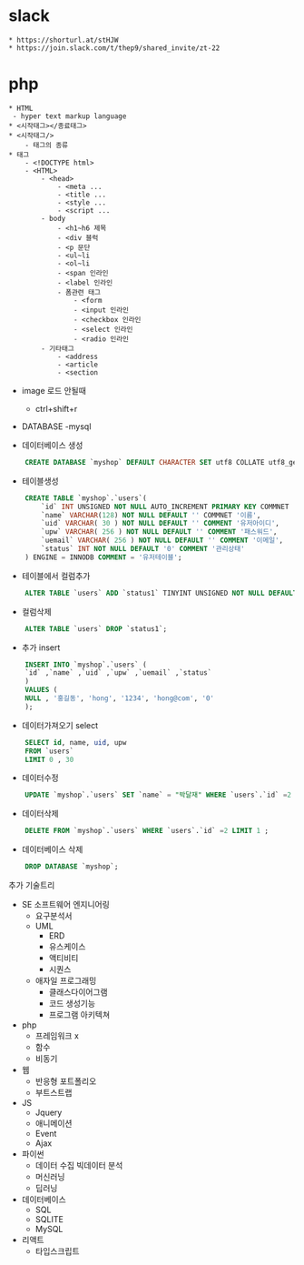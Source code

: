 # slack
    * https://shorturl.at/stHJW
    * https://join.slack.com/t/thep9/shared_invite/zt-22
# php
    * HTML
     - hyper text markup language
    * <시작태그></종료태그>
    * <시작태그/>
        - 태그의 종류
    * 태그
        - <!DOCTYPE html>
        - <HTML>
            - <head>
                - <meta ...
                - <title ...
                - <style ...
                - <script ...
            - body
                - <h1~h6 제목
                - <div 블럭
                - <p 문단
                - <ul~li
                - <ol~li
                - <span 인라인
                - <label 인라인
                - 폼관련 태그
                    - <form
                    - <input 인라인
                    - <checkbox 인라인
                    - <select 인라인
                    - <radio 인라인
            - 기타태그
                - <address
                - <article
                - <section
* image 로드 안될때
    - ctrl+shift+r

* DATABASE -mysql

* 데이터베이스 생성
```SQL
    CREATE DATABASE `myshop` DEFAULT CHARACTER SET utf8 COLLATE utf8_general_ci;
```

* 테이블생성
```SQL
    CREATE TABLE `myshop`.`users`(
        `id` INT UNSIGNED NOT NULL AUTO_INCREMENT PRIMARY KEY COMMNET '고유키',
        `name` VARCHAR(128) NOT NULL DEFAULT '' COMMNET '이름',
        `uid` VARCHAR( 30 ) NOT NULL DEFAULT '' COMMENT '유저아이디',
        `upw` VARCHAR( 256 ) NOT NULL DEFAULT '' COMMENT '패스워드',
        `uemail` VARCHAR( 256 ) NOT NULL DEFAULT '' COMMENT '이메일',
        `status` INT NOT NULL DEFAULT '0' COMMENT '관리상태'
    ) ENGINE = INNODB COMMENT = '유저테이블';
```

* 테이블에서 컬럼추가
```SQL
    ALTER TABLE `users` ADD `status1` TINYINT UNSIGNED NOT NULL DEFAULT `0`
```

* 컬럼삭제
```SQL
    ALTER TABLE `users` DROP `status1`;
```

* 추가 insert
```SQL
    INSERT INTO `myshop`.`users` (
    `id` ,`name` ,`uid` ,`upw` ,`uemail` ,`status`
    )
    VALUES (
    NULL , '홍길동', 'hong', '1234', 'hong@com', '0'
    );
```

* 데이터가져오기 select
```SQL
    SELECT id, name, uid, upw
    FROM `users`
    LIMIT 0 , 30
```

* 데이터수정
```SQL
    UPDATE `myshop`.`users` SET `name` = "박달재" WHERE `users`.`id` =2 LIMIT 1 ;
```

* 데이터삭제
```SQL
    DELETE FROM `myshop`.`users` WHERE `users`.`id` =2 LIMIT 1 ;
```

* 데이터베이스 삭제
```SQL
    DROP DATABASE `myshop`;
```

추가 기술트리
* SE 소프트웨어 엔지니어링
    - 요구분석서
    - UML
        - ERD
        - 유스케이스
        - 액티비티
        - 시퀀스
    - 애자일 프로그래밍
        - 클래스다이어그램
        - 코드 생성기능
        - 프로그램 아키텍쳐
* php
    - 프레임워크 x
    - 함수
    - 비동기
* 웹
    - 반응형 포트폴리오
    - 부트스트랩
* JS
    - Jquery
    - 애니메이션
    - Event
    - Ajax
* 파이썬
    - 데이터 수집 빅데이터 분석
    - 머신러닝
    - 딥러닝
* 데이터베이스
    - SQL
    - SQLITE
    - MySQL
* 리액트
    - 타입스크립트
    